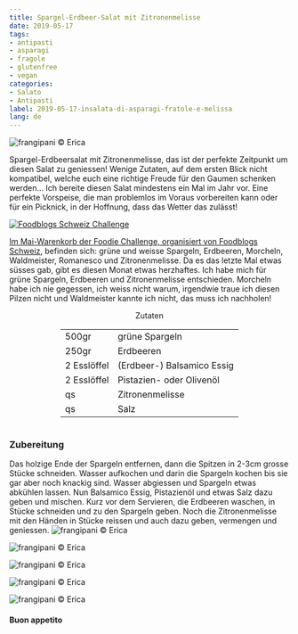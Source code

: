 ```yaml
---
title: Spargel-Erdbeer-Salat mit Zitronenmelisse
date: 2019-05-17
tags:
- antipasti
- asparagi
- fragole
- glutenfree
- vegan
categories:
- Salato
- Antipasti
label: 2019-05-17-insalata-di-asparagi-fratole-e-melissa
lang: de 
---
```

![](../2019-05-17-insalata-di-asparagi-fragole-e-melissa/header.jpeg "frangipani © Erica")

Spargel-Erdbeersalat mit Zitronenmelisse, das ist der perfekte Zeitpunkt um diesen Salat zu geniessen! Wenige Zutaten, auf dem ersten Blick nicht kompatibel, welche euch eine richtige Freude für den Gaumen schenken werden... Ich bereite diesen Salat mindestens ein Mal im Jahr vor. Eine perfekte Vorspeise, die man problemlos im Voraus vorbereiten kann oder für ein Picknick, in der Hoffnung, dass das Wetter das zulässt!

<a href="https://www.foodblogs-schweiz.ch/challenge/" target="_blank" rel="noreferrer noopener">
<img src="https://www.foodblogs-schweiz.ch/wp-content/uploads/2019/04/Foodblogs-Schweiz-Banner-Mai.png" alt="Foodblogs Schweiz Challenge" class="wp-image-452"/>

Im Mai-Warenkorb der Foodie Challenge, organisiert von <a href="https://www.foodblogs-schweiz.ch" target="_blank">Foodblogs Schweiz</a>, befinden sich: grüne und weisse Spargeln, Erdbeeren, Morcheln, Waldmeister, Romanesco und Zitronenmelisse. Da es das letzte Mal etwas süsses gab, gibt es diesen Monat etwas herzhaftes. Ich habe mich für grüne Spargeln, Erdbeeren und Zitronenmelisse entschieden. Morcheln habe ich nie gegessen, ich weiss nicht warum, irgendwie traue ich diesen Pilzen nicht und Waldmeister kannte ich nicht, das muss ich nachholen!

<div id="wrapper" style="text-align: center">
  <div id="yourdiv" style="display: inline-block;">
    <div class="ingredients">
      <div class="ingredients-title">Zutaten</div>
      <table>
        <tbody>
          <tr>
            <td>500gr</td>
            <td>grüne Spargeln</td>
          </tr>
          <tr>
            <td>250gr</td>
            <td>Erdbeeren</td>
          </tr>
          <tr>
            <td>2 Esslöffel</td>
            <td>(Erdbeer-) Balsamico Essig</td>
          </tr>
          <tr>
            <td>2 Esslöffel</td>
            <td>Pistazien- oder Olivenöl</td>
          </tr>
          <tr>
            <td>qs</td>
            <td>Zitronenmelisse</td>
          </tr>
          <tr>
            <td>qs</td>
            <td>Salz</td>    
          </tr>
        </tbody>
      </table>
    </div>
  </div>
</div>


<h3>
	<font color="grey">
		<i class="fa fa-cogs"></i>
	</font> Zubereitung
</h3>

Das holzige Ende der Spargeln entfernen, dann die Spitzen in 2-3cm grosse Stücke schneiden. Wasser aufkochen und darin die Spargeln kochen bis sie gar aber noch knackig sind. Wasser abgiessen und Spargeln etwas abkühlen lassen. Nun Balsamico Essig, Pistazienöl und etwas Salz dazu geben und mischen. Kurz vor dem Servieren, die Erdbeeren waschen, in Stücke schneiden und zu den Spargeln geben. Noch die Zitronenmelisse mit den Händen in Stücke reissen und auch dazu geben, vermengen und geniessen.
![](../2019-05-17-insalata-di-asparagi-fragole-e-melissa/risultato1.jpeg "frangipani © Erica")

![](../2019-05-17-insalata-di-asparagi-fragole-e-melissa/risultato2.jpeg "frangipani © Erica")

![](../2019-05-17-insalata-di-asparagi-fragole-e-melissa/risultato3.jpeg "frangipani © Erica")

![](../2019-05-17-insalata-di-asparagi-fragole-e-melissa/risultato4.jpeg "frangipani © Erica")

![](../2019-05-17-insalata-di-asparagi-fragole-e-melissa/risultato5.jpeg "frangipani © Erica")

<h4>Buon appetito
  <font color="red">
    <i class="fa fa-smile-o"></i>
  </font>
</h4>
